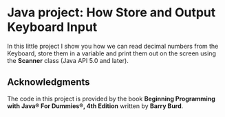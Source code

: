 # Java project:  How Store and Output Keyboard Input

In this little project I show you how we can read decimal numbers from the Keyboard, store them in a variable and print them out on the screen using the **Scanner** class (Java API 5.0 and later).


## Acknowledgments
The code in this project is provided by the book **Beginning Programming with Java® For Dummies®, 4th Edition** written by **Barry Burd**.